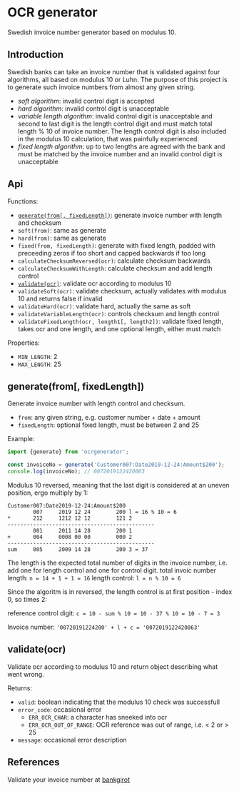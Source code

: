 OCR generator
=============

Swedish invoice number generator based on modulus 10.

## Introduction

Swedish banks can take an invoice number that is validated against four algorithms, all based on modulus 10 or Luhn. The purpose of this project is to generate such invoice numbers from almost any given string.

- *soft algorithm*: invalid control digit is accepted
- *hard algorithm*: invalid control digit is unacceptable
- *variable length algorithm*: invalid control digit is unacceptable and second to last digit is the length control digit and must match total length % 10 of invoice number. The length control digit is also included in the modulus 10 calculation, that was painfully experienced.
- *fixed length algorithm*: up to two lengths are agreed with the bank and must be matched by the invoice number and an invalid control digit is unacceptable

## Api

Functions:
- [`generate(from[, fixedLength])`](#generatefrom-fixedlength): generate invoice number with length and checksum
- `soft(from)`: same as generate
- `hard(from)`: same as generate
- `fixed(from, fixedLength)`: generate with fixed length, padded with preceeding zeros if too short and capped backwards if too long
- `calculateChecksumReversed(ocr)`: calculate checksum backwards
- `calculateChecksumWithLength`: calculate checksum and add length control
- [`validate(ocr)`](#validateocr): validate ocr according to modulus 10
- `validateSoft(ocr)`: validate checksum, actually validates with modulus 10 and returns false if invalid
- `validateHard(ocr)`: validate hard, actually the same as soft
- `validateVariableLength(ocr)`: controls checksum and length control
- `validateFixedLength(ocr, length1[, length2])`: validate fixed length, takes ocr and one length, and one optional length, either must match

Properties:
- `MIN_LENGTH`: 2
- `MAX_LENGTH`: 25

## generate(from[, fixedLength])

Generate invoice number with length control and checksum.

- `from`: any given string, e.g. customer number + date + amount
- `fixedLength`: optional fixed length, must be between 2 and 25

Example:
```js
import {generate} from 'ocrgenerator';

const invoiceNo = generate('Customer007:Date2019-12-24:Amount$200');
console.log(invoiceNo); // 0072019122420063
```

Modulus 10 reversed, meaning that the last digit is considered at an uneven position, ergo multiply by 1:
```
Customer007:Date2019-12-24:Amount$200
        007     2019 12 24        200 l = 16 % 10 = 6
*       212     1212 12 12        121 2
----------------------------------------------
        001     2011 14 28        200 1
+       004     0008 00 00        000 2
----------------------------------------------
sum     005     2009 14 28        200 3 = 37
```

The length is the expected total number of digits in the invoice number, i.e. add one for length control and one for control digit.
total invoic number length: `n = 14 + 1 + 1 = 16`
length control: `l = n % 10 = 6`

Since the algoritm is in reversed, the length control is at first position - index 0, so times 2:

reference control digit: `c = 10 - sum % 10 = 10 - 37 % 10 = 10 - 7 = 3`

Invoice number: `'00720191224200' + l + c = '0072019122420063'`

## validate(ocr)

Validate ocr according to modulus 10 and return object describing what went wrong.

Returns:
- `valid`: boolean indicating that the modulus 10 check was successfull
- `error_code`: occasional error
  - `ERR_OCR_CHAR`: a character has sneeked into ocr
  - `ERR_OCR_OUT_OF_RANGE`: OCR reference was out of range, i.e. < 2 or > 25
- `message`: occasional error description

## References

Validate your invoice number at [bankgirot](https://www.bankgirot.se/tjanster/inbetalningar/bankgiro-inbetalningar/ocr-referenskontroll/)
